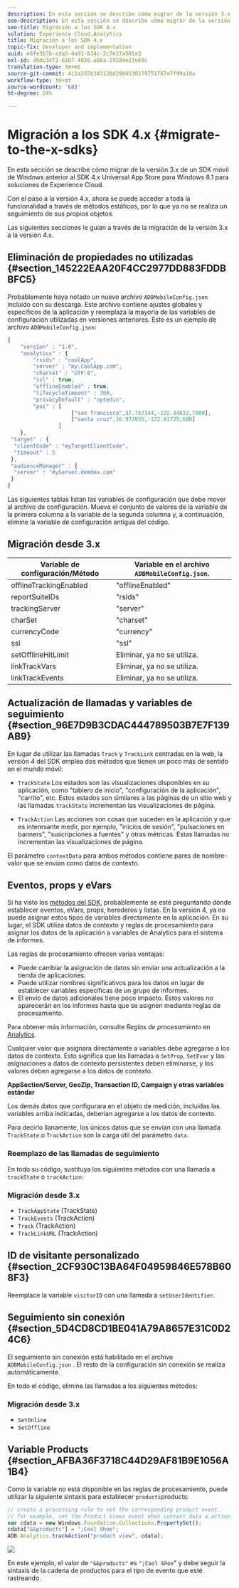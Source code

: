 ```yaml
---
description: En esta sección se describe cómo migrar de la versión 3.x de un SDK móvil de Windows anterior al SDK 4.x Universal App Store para Windows 8.1 para soluciones de Experience Cloud.
seo-description: En esta sección se describe cómo migrar de la versión 3.x de un SDK móvil de Windows anterior al SDK 4.x Universal App Store para Windows 8.1 para soluciones de Experience Cloud.
seo-title: Migración a los SDK 4.x
solution: Experience Cloud,Analytics
title: Migración a los SDK 4.x
topic-fix: Developer and implementation
uuid: e0fe3b7b-cda5-4a91-834c-2c7e17a501a3
exl-id: d6dc34f2-61b7-4026-a66a-19284e21e69c
translation-type: tm+mt
source-git-commit: 4c2a255b343128d2904530279751767e7f99a10a
workflow-type: tm+mt
source-wordcount: '683'
ht-degree: 24%

---
```


# Migración a los SDK 4.x {#migrate-to-the-x-sdks}

En esta sección se describe cómo migrar de la versión 3.x de un SDK móvil de Windows anterior al SDK 4.x Universal App Store para Windows 8.1 para soluciones de Experience Cloud.

Con el paso a la versión 4.x, ahora se puede acceder a toda la funcionalidad a través de métodos estáticos, por lo que ya no se realiza un seguimiento de sus propios objetos.

Las siguientes secciones le guían a través de la migración de la versión 3.x a la versión 4.x.

## Eliminación de propiedades no utilizadas {#section_145222EAA20F4CC2977DD883FDDBBFC5}

Probablemente haya notado un nuevo archivo `ADBMobileConfig.json` incluido con su descarga. Este archivo contiene ajustes globales y específicos de la aplicación y reemplaza la mayoría de las variables de configuración utilizadas en versiones anteriores. Este es un ejemplo de archivo `ADBMobileConfig.json`:

```js
{ 
    "version" : "1.0", 
    "analytics" : { 
        "rsids" : "coolApp", 
        "server" : "my.CoolApp.com", 
        "charset" : "UTF-8", 
        "ssl" : true, 
        "offlineEnabled" : true, 
        "lifecycleTimeout" : 300, 
        "privacyDefault" : "optedin", 
        "poi" : [ 
                    ["san francisco",37.757144,-122.44812,7000], 
                    ["santa cruz",36.972935,-122.01725,600] 
                ] 
    }, 
 "target" : { 
  "clientCode" : "myTargetClientCode", 
  "timeout" : 5 
 }, 
 "audienceManager" : { 
  "server" : "myServer.demdex.com" 
 } 
}
```

Las siguientes tablas listan las variables de configuración que debe mover al archivo de configuración. Mueva el conjunto de valores de la variable de la primera columna a la variable de la segunda columna y, a continuación, elimine la variable de configuración antigua del código.

## Migración desde 3.x

| Variable de configuración/Método | Variable en el archivo `ADBMobileConfig.json`. |
|--- |--- |
| offlineTrackingEnabled | &quot;offlineEnabled&quot; |
| reportSuiteIDs | &quot;rsids&quot; |
| trackingServer | &quot;server&quot; |
| charSet | &quot;charset&quot; |
| currencyCode | &quot;currency&quot; |
| ssl | &quot;ssl&quot; |
| setOfflineHitLimit | Eliminar, ya no se utiliza. |
| linkTrackVars | Eliminar, ya no se utiliza. |
| linkTrackEvents | Eliminar, ya no se utiliza. |

## Actualización de llamadas y variables de seguimiento {#section_96E7D9B3CDAC444789503B7E7F139AB9}

En lugar de utilizar las llamadas `Track` y `TrackLink` centradas en la web, la versión 4 del SDK emplea dos métodos que tienen un poco más de sentido en el mundo móvil:

* `TrackState` Los estados son las visualizaciones disponibles en su aplicación, como &quot;tablero de inicio&quot;, &quot;configuración de la aplicación&quot;, &quot;carrito&quot;, etc. Estos estados son similares a las páginas de un sitio web y las llamadas `trackState` incrementan las visualizaciones de página.

* `TrackAction` Las acciones son cosas que suceden en la aplicación y que es interesante medir, por ejemplo, &quot;inicios de sesión&quot;, &quot;pulsaciones en banners&quot;, &quot;suscripciones a fuentes&quot; y otras métricas. Estas llamadas no incrementan las visualizaciones de página.

El parámetro `contextData` para ambos métodos contiene pares de nombre-valor que se envían como datos de contexto.

## Eventos, props y eVars

Si ha visto los [métodos del SDK](/help/windows-appstore/c-configuration/methods.md), probablemente se esté preguntando dónde establecer eventos, eVars, props, herederos y listas. En la versión 4, ya no puede asignar estos tipos de variables directamente en la aplicación. En su lugar, el SDK utiliza datos de contexto y reglas de procesamiento para asignar los datos de la aplicación a variables de Analytics para el sistema de informes.

Las reglas de procesamiento ofrecen varias ventajas:

* Puede cambiar la asignación de datos sin enviar una actualización a la tienda de aplicaciones.
* Puede utilizar nombres significativos para los datos en lugar de establecer variables específicas de un grupo de informes.
* El envío de datos adicionales tiene poco impacto. Estos valores no aparecerán en los informes hasta que se asignen mediante reglas de procesamiento.

Para obtener más información, consulte *Reglas de procesamiento* en [Analytics](/help/windows-appstore/analytics/analytics.md).

Cualquier valor que asignara directamente a variables debe agregarse a los datos de contexto. Esto significa que las llamadas a `SetProp`, `SetEvar` y las asignaciones a datos de contexto persistentes deben eliminarse, y los valores deben agregarse a los datos de contexto.

**AppSection/Server, GeoZip, Transaction ID, Campaign y otras variables estándar**

Los demás datos que configurara en el objeto de medición, incluidas las variables arriba indicadas, deberían agregarse a los datos de contexto.

Para decirlo llanamente, los únicos datos que se envían con una llamada `TrackState` o `TrackAction` son la carga útil del parámetro `data`.

### Reemplazo de las llamadas de seguimiento

En todo su código, sustituya los siguientes métodos con una llamada a `trackState` o `trackAction`:

### Migración desde 3.x

* `TrackAppState` (TrackState)
* `TrackEvents` (TrackAction)
* `Track` (TrackAction)
* `TrackLinkURL` (TrackAction)

## ID de visitante personalizado {#section_2CF930C13BA64F04959846E578B608F3}

Reemplace la variable `visitorID` con una llamada a `setUserIdentifier`.

## Seguimiento sin conexión {#section_5D4CD8CD1BE041A79A8657E31C0D24C6}

El seguimiento sin conexión está habilitado en el archivo `ADBMobileConfig.json` . El resto de la configuración sin conexión se realiza automáticamente.

En todo el código, elimine las llamadas a los siguientes métodos:

### Migración desde 3.x

* `SetOnline`
* `SetOffline`

## Variable Products {#section_AFBA36F3718C44D29AF81B9E1056A1B4}

Como la variable no está disponible en las reglas de procesamiento, puede utilizar la siguiente sintaxis para establecer `products`products:

```js
// create a processing rule to set the corresponding product event. 
// for example, set the Product Views event when context data a.action = "product view" 
var cdata = new Windows.Foundation.Collections.PropertySet(); 
cdata["&&products"] = ";Cool Shoe"; 
ADB.Analytics.trackAction("product view", cdata);
```

![](assets/prod-view.png)

En este ejemplo, el valor de `"&&products"` es `";Cool Shoe`&quot; y debe seguir la sintaxis de la cadena de productos para el tipo de evento que esté rastreando.
